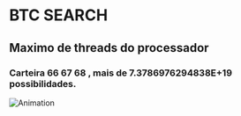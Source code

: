 # BTC SEARCH
## Maximo de threads do processador
### Carteira 66 67 68 , mais de 7.3786976294838E+19 possibilidades.

![Animation](https://storage.googleapis.com/loopi-crypto-prod.appspot.com/cms/dogecoin_doge_07d720c62e/dogecoin_doge_07d720c62e.gif)
